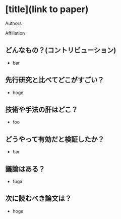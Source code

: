 # [title](link to paper)
Authors

Affiliation

## どんなもの？(コントリビューション)
* bar

## 先行研究と比べてどこがすごい？
* hoge

## 技術や手法の肝はどこ？
* foo

## どうやって有効だと検証したか？
* bar

## 議論はある？
* fuga

## 次に読むべき論文は？
* hoge
